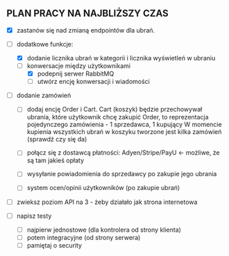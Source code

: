 ## PLAN PRACY NA NAJBLIŻSZY CZAS

 -[x] zastanów się nad zmianą endpointów dla ubrań.

 -[ ] dodatkowe funkcje:
   -[x] dodanie licznika ubrań w kategorii i licznika wyświetleń w ubraniu
   - [ ] konwersacje między użytkownikami
       -[x] podepnij serwer RabbitMQ
       -[ ] utwórz encję konwersacji i wiadomości

  -[ ] dodanie zamówień
    -[ ] dodaj encję Order i Cart.
            Cart (koszyk) będzie przechowywał ubrania, które użytkownik chcę zakupić
            Order, to reprezentacja pojedynczego zamówienia - 1 sprzedawca, 1 kupujący
            W momencie kupienia wszystkich ubrań w koszyku tworzone jest kilka zamówień (sprawdź czy się da)
    
    -[ ] połącz się z dostawcą płatności: Adyen/Stripe/PayU <- możliwe, że są tam jakieś opłaty
    
    -[ ] wysyłanie powiadomienia do sprzedawcy po zakupie jego ubrania
    
    -[ ] system ocen/opinii użytkowników (po zakupie ubrań)

-[ ] zwieksz poziom API na 3 - żeby działało jak strona internetowa

 -[ ] napisz testy
   -[ ] najpierw jednostowe (dla kontrolera od strony klienta)
   -[ ] potem integracyjne (od strony serwera)
   -[ ] pamiętaj o security